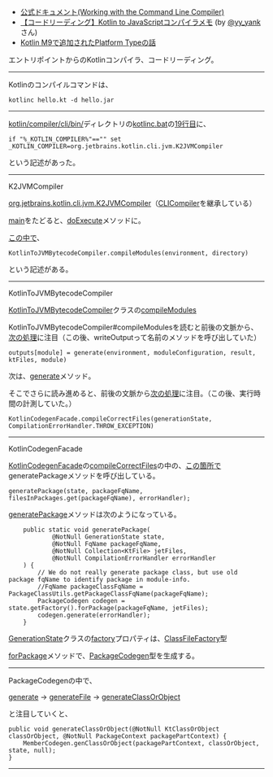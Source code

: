 * [公式ドキュメント(Working with the Command Line Compiler)](https://kotlinlang.org/docs/tutorials/command-line.html)
* [【コードリーディング】Kotlin to JavaScriptコンパイラメモ](http://yyyank.blogspot.jp/2015/05/kotlinkotlin-to-javascript.html) (by [@yy_yank](https://twitter.com/yy_yank?ref_src=twsrc%5Etfw)さん)
* [Kotlin M9で追加されたPlatform Typeの話](http://taro.hatenablog.jp/entry/2014/10/16/233702)

エントリポイントからのKotlinコンパイラ、コードリーディング。

---

Kotlinのコンパイルコマンドは、

```
kotlinc hello.kt -d hello.jar
```

---

[kotlin/compiler/cli/bin/](https://github.com/JetBrains/kotlin/tree/1.0.5/compiler/cli/bin)ディレクトリの[kotlinc.bat](https://github.com/JetBrains/kotlin/blob/1.0.5/compiler/cli/bin/kotlinc.bat)の[19行目](https://github.com/JetBrains/kotlin/blob/1.0.5/compiler/cli/bin/kotlinc.bat#L19)に、

```
if "%_KOTLIN_COMPILER%"=="" set _KOTLIN_COMPILER=org.jetbrains.kotlin.cli.jvm.K2JVMCompiler 
```

という記述があった。

---

K2JVMCompiler

[org.jetbrains.kotlin.cli.jvm.K2JVMCompiler](https://github.com/JetBrains/kotlin/blob/1.0.5/compiler/cli/src/org/jetbrains/kotlin/cli/jvm/K2JVMCompiler.kt)（[CLICompiler](https://github.com/JetBrains/kotlin/blob/1.0.5/compiler/cli/src/org/jetbrains/kotlin/cli/common/CLICompiler.java)を継承している）


[main](https://github.com/JetBrains/kotlin/blob/1.0.5/compiler/cli/src/org/jetbrains/kotlin/cli/jvm/K2JVMCompiler.kt#L354)をたどると、[doExecute](https://github.com/JetBrains/kotlin/blob/1.0.5/compiler/cli/src/org/jetbrains/kotlin/cli/jvm/K2JVMCompiler.kt#L53)メソッドに。



[この中で](https://github.com/JetBrains/kotlin/blob/1.0.5/compiler/cli/src/org/jetbrains/kotlin/cli/jvm/K2JVMCompiler.kt#L182)、

```
KotlinToJVMBytecodeCompiler.compileModules(environment, directory)
```

という記述がある。

---

KotlinToJVMBytecodeCompiler

[KotlinToJVMBytecodeCompiler](https://github.com/JetBrains/kotlin/blob/1.0.5/compiler/cli/src/org/jetbrains/kotlin/cli/jvm/compiler/KotlinToJVMBytecodeCompiler.kt)クラスの[compileModules](https://github.com/JetBrains/kotlin/blob/1.0.5/compiler/cli/src/org/jetbrains/kotlin/cli/jvm/compiler/KotlinToJVMBytecodeCompiler.kt#L106)

KotlinToJVMBytecodeCompiler#compileModulesを読むと前後の文脈から、[次の処理](https://github.com/JetBrains/kotlin/blob/d335aea6821542d30840299b1a9c07468d081b62/compiler/cli/src/org/jetbrains/kotlin/cli/jvm/compiler/KotlinToJVMBytecodeCompiler.kt#L151
)に注目（この後、writeOutputって名前のメソッドを呼び出していた）

```
outputs[module] = generate(environment, moduleConfiguration, result, ktFiles, module)
```

次は、[generate](https://github.com/JetBrains/kotlin/blob/1.0.5/compiler/cli/src/org/jetbrains/kotlin/cli/jvm/compiler/KotlinToJVMBytecodeCompiler.kt#L399)メソッド。


そこでさらに読み進めると、前後の文脈から[次の処理](https://github.com/JetBrains/kotlin/blob/1.0.5/compiler/cli/src/org/jetbrains/kotlin/cli/jvm/compiler/KotlinToJVMBytecodeCompiler.kt#L455)に注目。（この後、実行時間の計測していた。）

```
KotlinCodegenFacade.compileCorrectFiles(generationState, CompilationErrorHandler.THROW_EXCEPTION)
```

---

KotlinCodegenFacade

[KotlinCodegenFacade](https://github.com/JetBrains/kotlin/blob/1.0.5/compiler/backend/src/org/jetbrains/kotlin/codegen/KotlinCodegenFacade.java)の[compileCorrectFiles](https://github.com/JetBrains/kotlin/blob/1.0.5/compiler/backend/src/org/jetbrains/kotlin/codegen/KotlinCodegenFacade.java#L34)の中の、[この箇所で](https://github.com/JetBrains/kotlin/blob/1.0.5/compiler/backend/src/org/jetbrains/kotlin/codegen/KotlinCodegenFacade.java#L77)generatePackageメソッドを呼び出している。

```
generatePackage(state, packageFqName, filesInPackages.get(packageFqName), errorHandler);
```

[generatePackage](https://github.com/JetBrains/kotlin/blob/1.0.5/compiler/backend/src/org/jetbrains/kotlin/codegen/KotlinCodegenFacade.java#L90)メソッドは次のようになっている。

```
    public static void generatePackage(
            @NotNull GenerationState state,
            @NotNull FqName packageFqName,
            @NotNull Collection<KtFile> jetFiles,
            @NotNull CompilationErrorHandler errorHandler
    ) {
        // We do not really generate package class, but use old package fqName to identify package in module-info.
        //FqName packageClassFqName = PackageClassUtils.getPackageClassFqName(packageFqName);
        PackageCodegen codegen = state.getFactory().forPackage(packageFqName, jetFiles);
        codegen.generate(errorHandler);
    }
```


[GenerationState](https://github.com/JetBrains/kotlin/blob/3471b3311f8358a14ab21d957c6137a84615484a/compiler/backend/src/org/jetbrains/kotlin/codegen/state/GenerationState.kt)クラスの[factory](https://github.com/JetBrains/kotlin/blob/1.0.5/compiler/backend/src/org/jetbrains/kotlin/codegen/state/GenerationState.kt#L129)プロパティは、[ClassFileFactory](https://github.com/JetBrains/kotlin/blob/1.0.5/compiler/backend/src/org/jetbrains/kotlin/codegen/ClassFileFactory.java)型

[forPackage](https://github.com/JetBrains/kotlin/blob/1.0.5/compiler/backend/src/org/jetbrains/kotlin/codegen/ClassFileFactory.java#L194)メソッドで、[PackageCodegen](https://github.com/JetBrains/kotlin/blob/1.0.5/compiler/backend/src/org/jetbrains/kotlin/codegen/PackageCodegen.java)型を生成する。

---

PackageCodegenの中で、

[generate](https://github.com/JetBrains/kotlin/blob/1.0.5/compiler/backend/src/org/jetbrains/kotlin/codegen/PackageCodegen.java#L61)
-> [generateFile](https://github.com/JetBrains/kotlin/blob/1.0.5/compiler/backend/src/org/jetbrains/kotlin/codegen/PackageCodegen.java#L98)
-> [generateClassOrObject](https://github.com/JetBrains/kotlin/blob/1.0.5/compiler/backend/src/org/jetbrains/kotlin/codegen/PackageCodegen.java#L145)

と注目していくと、

```
public void generateClassOrObject(@NotNull KtClassOrObject classOrObject, @NotNull PackageContext packagePartContext) {
    MemberCodegen.genClassOrObject(packagePartContext, classOrObject, state, null);
}
```

---

